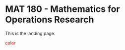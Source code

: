 # MAT 180 - Mathematics for Operations Research

This is the landing page.

<span style="color: red">color</span>